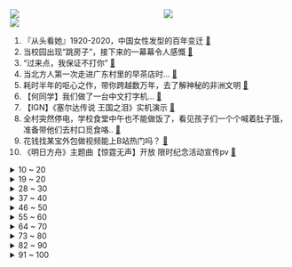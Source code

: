 <div >
	<a style="float:left;width:55%;" href = "https://github.com/anuraghazra/github-readme-stats">
	 <img src = "https://github-readme-stats.vercel.app/api?username=iuuuuuaena&theme=buefy&show_icons=true"/>
	</a>
	<a  style="float:right;width:45%" href = "https://github.com/anuraghazra/github-readme-stats">
	 <img  src="https://github-readme-stats.vercel.app/api/top-langs/?username=anuraghazra&layout=compact"/>
	</a>
	</div>

[![](https://img.shields.io/badge/jxd-@jxdgogogo.xyz-yellowgreen.svg)](https://www.jxdgogogo.xyz)<br>
1. 『从头看她』1920-2020，中国女性发型的百年变迁 [:link:](//www.bilibili.com/video/BV1qm4y1r7BB) <br>
2. 当校园出现“跳房子”，接下来的一幕幕令人感慨 [:link:](//www.bilibili.com/video/BV1Tc411j7eG) <br>
3. “过来点，我保证不打你” [:link:](//www.bilibili.com/video/BV1tN411N7jN) <br>
4. 当北方人第一次走进广东村里的早茶店时... [:link:](//www.bilibili.com/video/BV1PN411T7Pt) <br>
5. 耗时半年的呕心之作，带你跨越数万年，去了解神秘的非洲文明 [:link:](//www.bilibili.com/video/BV1iN411P71T) <br>
6. 【何同学】我们做了一台中文打字机... [:link:](//www.bilibili.com/video/BV1Sk4y1471G) <br>
7. 【IGN】《塞尔达传说 王国之泪》实机演示 [:link:](//www.bilibili.com/video/BV1oT411z7Hp) <br>
8. 全村突然停电，学校食堂中午也不能做饭了，看见孩子们一个个喊着肚子饿，准备带他们去村口觅食咯.. [:link:](//www.bilibili.com/video/BV1U24y177UD) <br>
9. 花钱找某宝外包做视频能上B站热门吗？ [:link:](//www.bilibili.com/video/BV1Nk4y1i7Df) <br>
10. 《明日方舟》主题曲【惊霆无声】开放 限时纪念活动宣传pv [:link:](//www.bilibili.com/video/BV1gY4y1D71D) <br>
<details>
<summary>10 ~ 20</summary>

11. JISOO - ‘FLOWER’ M/V [:link:](//www.bilibili.com/video/BV1RX4y1R7w1) <br>
12. 俄土战争的关键！竟是来自孔明的计谋？《叶卡捷琳娜》S2P7 [:link:](//www.bilibili.com/video/BV1VL411S7i9) <br>
13. 康帅傅：我就是这被这破玩意卷死的 [:link:](//www.bilibili.com/video/BV1kT411q7FQ) <br>
14. 英雄联盟：暗裔未来，甩葱歌！ [:link:](//www.bilibili.com/video/BV1AV4y1Q7sj) <br>
15. 《原神》3.6版本PV：「盛典与慧业」 [:link:](//www.bilibili.com/video/BV1Ds4y1J7n3) <br>
16. 【淮秀帮】假如《狂飙》玩狼人杀（二）！ [:link:](//www.bilibili.com/video/BV1d84y1u7gB) <br>
17. 铁直男和女同事挑战互相点菜，168元必胜客自助究竟值不值？【怎么这么值ep59-必胜客】 [:link:](//www.bilibili.com/video/BV1wL411S7Tp) <br>
18. 做了350斤无骨鸡爪，在家实现无限畅吃！ [:link:](//www.bilibili.com/video/BV17L411S7JB) <br>
19. 外 星 摇 子 [:link:](//www.bilibili.com/video/BV1T24y1j7eS) <br>
</details>
<details>
<summary>19 ~ 20</summary>

20. 一只虚胖  一只实心 [:link:](//www.bilibili.com/video/BV1Ys4y1D72Q) <br>
21. 在成都夜市消费一个晚上，看看有多少缺斤少两的商贩，缺的如果要回来可以省多少钱？ [:link:](//www.bilibili.com/video/BV1Jm4y1z7gX) <br>
22. 我妹妹175cm 给她买什么车？ [:link:](//www.bilibili.com/video/BV1Nc41157FQ) <br>
23. 为什么全世界都阻止不了韩国人霸凌？？韩国财阀大小姐真实事件？ [:link:](//www.bilibili.com/video/BV1qo4y1W7D1) <br>
24. 踏遍千山万水也要找到你#命硬的小裴 #踏遍千万万水也要找到你 [:link:](//www.bilibili.com/video/BV1Yv4y1V7o1) <br>
25. 酥酥脆脆香猪!小傲抱头痛哭！ [:link:](//www.bilibili.com/video/BV1sL411S7L9) <br>
26. 很内向，出门只走下水道 [:link:](//www.bilibili.com/video/BV1Ng4y1x7QM) <br>
27. 如果用毕加索风格做动画？ [:link:](//www.bilibili.com/video/BV1o24y1L74o) <br>
28. 【祖玛/Zuma】【新世界纪录！！！】【冒险模式】【38分02秒】 [:link:](//www.bilibili.com/video/BV1384y1g7yx) <br>
</details>
<details>
<summary>28 ~ 30</summary>

29. 【罗翔】包办婚姻，我是穿越了吗？ [:link:](//www.bilibili.com/video/BV1CY4y1D7os) <br>
30. 希望所有的小动物都能被温柔对待 [:link:](//www.bilibili.com/video/BV1ZT411q73g) <br>
31. 他们有他们要上的岸，你有你要攀的山。 [:link:](//www.bilibili.com/video/BV1pL411Q7XR) <br>
32. 【蔚蓝档案】首曝PV——欢迎来到基沃托斯！ [:link:](//www.bilibili.com/video/BV11v4y1V7am) <br>
33. 死了，但没死透的小奶猫 [:link:](//www.bilibili.com/video/BV1NV4y1Q7bk) <br>
34. 【盐焗海鲜】走到哪吃到哪，漠叔全靠渔民支持 [:link:](//www.bilibili.com/video/BV1gc411L77J) <br>
35. 那个被骂上热搜的高三女生，得到大家的道歉了吗？ [:link:](//www.bilibili.com/video/BV1Ks4y1U7AR) <br>
36. 【编导说02】电竞区up主の日常--回复热心网友私信之 【我们到底熟不熟】 [:link:](//www.bilibili.com/video/BV1zg4y137sf) <br>
37. 【精卫】完整版丨老子只是太想要份爱这有什么错啊？ [:link:](//www.bilibili.com/video/BV1Fc411j7yJ) <br>
</details>
<details>
<summary>37 ~ 40</summary>

38. 《原神》不负人间「莫近 莫认 我不染浮沉」 [:link:](//www.bilibili.com/video/BV1Em4y1z7Y3) <br>
39. 街头邀请陌生人撕标签 [:link:](//www.bilibili.com/video/BV1Bh411V7KU) <br>
40. 蓑衣在2200多年前的先秦时期就已经出现了，是人们用来避雨的工具。 [:link:](//www.bilibili.com/video/BV1aV4y1Q7bn) <br>
41. 糟糕，一年4000在动物园认养的黑猩猩，好像是个老六 [:link:](//www.bilibili.com/video/BV1hM411M74t) <br>
42. 深度|| 横扫八荒的大秦为何14年就亡了？秦到底崩在了哪？ [:link:](//www.bilibili.com/video/BV18h411V7DL) <br>
43. 《小川同学是女生》DLC 后日谈 [:link:](//www.bilibili.com/video/BV1HM4y1U7dN) <br>
44. 【半佛】为啥升职的往往不是最能干的？ [:link:](//www.bilibili.com/video/BV11X4y1R7c4) <br>
45. 传说中能干掉一整锅米饭的嫩滑鲜虾豆腐煲。 [:link:](//www.bilibili.com/video/BV1FT41167W4) <br>
46. 美国最贵炸鸡VS肯德基！！$600美金一份的炸鸡，值得吗？ [:link:](//www.bilibili.com/video/BV1oM411M7WX) <br>
</details>
<details>
<summary>46 ~ 50</summary>

47. 你绝对想不到！百万up主在ktv里居然... [:link:](//www.bilibili.com/video/BV1jT411B7fH) <br>
48. 这是我最最难忘的一个生日，生日惊喜Reaction [:link:](//www.bilibili.com/video/BV1Sa4y1T7xT) <br>
49. 胡桃声线这样用？？看我迫害配音演员陶典！！ [:link:](//www.bilibili.com/video/BV1Bv4y1G7KB) <br>
50. 抄袭（×）洗歌（√） [:link:](//www.bilibili.com/video/BV18g4y137HA) <br>
51. 六年前B站全是这种视频！！ [:link:](//www.bilibili.com/video/BV1XL411X7nQ) <br>
52. 浅感受一下ai绘画的效果，做完这个视频，内心五味杂陈 [:link:](//www.bilibili.com/video/BV1oT411q7Yu) <br>
53. 大家想听的《我会等》完整版来啦 [:link:](//www.bilibili.com/video/BV16o4y1p7hy) <br>
54. 占用你几分钟，还给你，我半生厨艺经验，肉类焯水，和青菜焯水希望对大家有所帮助 [:link:](//www.bilibili.com/video/BV14L411S7ZD) <br>
55. 《崩坏3》全新S级角色「织羽梦旌」& SP角色「终末协理0017」预告 [:link:](//www.bilibili.com/video/BV1m84y1g7N9) <br>
</details>
<details>
<summary>55 ~ 60</summary>

56. 你可能真的一点没看懂茄子哭马 [:link:](//www.bilibili.com/video/BV1co4y1W7eY) <br>
57. 你好，联动一下 [:link:](//www.bilibili.com/video/BV1Kc411j7jj) <br>
58. 今儿是回国的日子 [:link:](//www.bilibili.com/video/BV1nc41157JJ) <br>
59. BBOX超燃演奏《无期迷途》 [:link:](//www.bilibili.com/video/BV1mT411q7KA) <br>
60. 网曝我们是假情侣，回应一些瓜 [:link:](//www.bilibili.com/video/BV1eg4y137rx) <br>
61. 【自制】我做了一种很新的 机 器 人！【硬核】 [:link:](//www.bilibili.com/video/BV1Uh41137Th) <br>
62. 官方整活儿【梦幻西游X福鼎白茶X太姥山景区】 茶旅宣传片《仙都梦茶》正式上线 [:link:](//www.bilibili.com/video/BV1LM4y1U74R) <br>
63. 故 事 的 结 局 是 什 么 ？ [:link:](//www.bilibili.com/video/BV1sv4y1V72k) <br>
64. 【首次尝试"MV"编舞】 这波属实是起飞了 [:link:](//www.bilibili.com/video/BV1zk4y147sT) <br>
</details>
<details>
<summary>64 ~ 70</summary>

65. 新的开始！从零挑战通关明日之后！#1 [:link:](//www.bilibili.com/video/BV1UN411P7LY) <br>
66. 红毯被叫停，微博的最后一夜？ [:link:](//www.bilibili.com/video/BV1ts4y177nz) <br>
67. 哇！真的是你呀！ [:link:](//www.bilibili.com/video/BV16k4y1i7V7) <br>
68. 美食区的篮球和鸡怎么结合？ [:link:](//www.bilibili.com/video/BV1tX4y1R7Y1) <br>
69. 王老菊教你生吃野熊 [:link:](//www.bilibili.com/video/BV1aV4y1Q77n) <br>
70. “也许疯狂的人并不是我” [:link:](//www.bilibili.com/video/BV1cc411j7PQ) <br>
71. 【油管百万恐游动画博主FASH入驻B站了】波比是可爱的女孩子…吗？| Poppy PlayTime [:link:](//www.bilibili.com/video/BV1Wm4y1z7Kx) <br>
72. 【黑科技】这4款免费ChatGPT神器，实用又强悍！ [:link:](//www.bilibili.com/video/BV1AX4y1d7FP) <br>
73. 「原神·纵享丝滑8.0」月落乌啼霜满天！那下一句是什么呢？ [:link:](//www.bilibili.com/video/BV1pM411M7qs) <br>
</details>
<details>
<summary>73 ~ 80</summary>

74. 呕心沥血两个月，你们要的中国最大鱼灯来了～ [:link:](//www.bilibili.com/video/BV1C24y1L746) <br>
75. 10首你曾听过但不知道名字的曲子 [:link:](//www.bilibili.com/video/BV14s4y177iT) <br>
76. 在香港吃一碗香滑的蛇羹，餐桌紧挨着蛇箱 [:link:](//www.bilibili.com/video/BV17c41157wo) <br>
77. 一画头发就像假发，油头……这里有你想要的答案！画头发技巧 [:link:](//www.bilibili.com/video/BV1B24y1L7LP) <br>
78. 「才发现笑着哭最痛」马嘉祺×华晨宇×陈卓璇｜念过往《知足》｜声生不息宝岛季 [:link:](//www.bilibili.com/video/BV1qv4y1V73u) <br>
79. 改造非洲小哥的出租屋，21岁才有自己的床，他的开心也感染了我 [:link:](//www.bilibili.com/video/BV1hX4y1R7t3) <br>
80. JISOO Solo出道曲FLOWER MV公开 [:link:](//www.bilibili.com/video/BV1Cg4y137Q9) <br>
81. 《家人们谁懂啊》原来配音是她，这是娶了一个黄瓜条吗！ [:link:](//www.bilibili.com/video/BV1kM4y1U7ms) <br>
82. 【4K60FPS】张学友《慢慢》经典神级现场！慢慢心变成铁 [:link:](//www.bilibili.com/video/BV12a4y1T7Yh) <br>
</details>
<details>
<summary>82 ~ 90</summary>

83. 跟着科技博主组装电脑 [:link:](//www.bilibili.com/video/BV1rv4y1G7bo) <br>
84. 怎么脱离网红妆画出精致感 手把手塑造一眼脱俗的气质 名媛妆化妆 [:link:](//www.bilibili.com/video/BV1RM4y1m74j) <br>
85. 国外特种兵的肌肉在现实中有多强！和退役兵王比起来如何！ [:link:](//www.bilibili.com/video/BV1dN411P7BR) <br>
86. 【钢铁雄心4】全流程新手教学 | 5500小时带你入门 [:link:](//www.bilibili.com/video/BV1P84y1g7JN) <br>
87. 关于新手摆摊容易出现的问题 [:link:](//www.bilibili.com/video/BV1KN411T7XW) <br>
88. 【起源行动34登顶】火与钢术特10人无名庇护所首杀 [:link:](//www.bilibili.com/video/BV1vM411M7pC) <br>
89. 【爱如火】无天佛祖，无法无天 [:link:](//www.bilibili.com/video/BV1ML411Q72Y) <br>
90. 提前锁定2023最强Vlog相机？！索尼ZV-E1上手 [:link:](//www.bilibili.com/video/BV1Ug4y137vM) <br>
91. 听说你们想看我穿旗袍 [:link:](//www.bilibili.com/video/BV15m4y1z7R9) <br>
</details>
<details>
<summary>91 ~ 100</summary>

92. 《上下五千年》带解析，建议逐帧观看～ [:link:](//www.bilibili.com/video/BV1Rc41157go) <br>
93. 今日我虽削！但还是西楚霸王！！！ [:link:](//www.bilibili.com/video/BV1as4y1J7q4) <br>
94. 🎵 天 津 之 声 ，你肯定没听过！ [:link:](//www.bilibili.com/video/BV1124y1L7Qy) <br>
95. Psy Oiiaioooooiai [:link:](//www.bilibili.com/video/BV1AX4y1R7jv) <br>
96. 《艺术人生》 [:link:](//www.bilibili.com/video/BV1s84y1g7iS) <br>
97. 小呆呆喜提标准差事 [:link:](//www.bilibili.com/video/BV1A24y1j7yb) <br>
98. 这次，你的硬币可以兑换成真的了！ [:link:](//www.bilibili.com/video/BV1EM4y1z7LZ) <br>
99. NMIXX出道第一个一位安可！全开麦好强！ [:link:](//www.bilibili.com/video/BV1jL411S7Gn) <br>
100. 【梗百科】happy猫？臭猫？近期热门猫梗一次看个够！ [:link:](//www.bilibili.com/video/BV18X4y1o7fp) <br>
</details>
